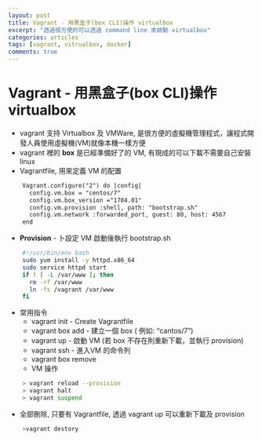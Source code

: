 ```yaml
---
layout: post
title: Vagrant - 用黑盒子(box CLI)操作 virtualbox
excerpt: "透過很方便的可以透過 command line 來啟動 virtualbox"
categories: articles
tags: [vagrant, vitrualbox, docker]
comments: true
---
```


# Vagrant - 用黑盒子(box CLI)操作 virtualbox

- vagrant 支持 Virtualbox 及 VMWare, 是很方便的虛擬機管理程式，讓程式開發人員使用虛擬機(VM)就像本機一樣方便
- vagrant 裡的 **box** 是已經準備好了的 VM, 有現成的可以下載不需要自己安裝 linux
- Vagrantfile, 用來定義 VM 的配置

```txt
    Vagrant.configure("2") do |config|
      config.vm.box = "centos/7"
      config.vm.box_version ="1704.01"
      config.vm.provision :shell, path: "bootstrap.sh"
      config.vm.network :forwarded_port, guest: 80, host: 4567
    end
```
- **Provision** - 卜設定 VM 啟動後執行 bootstrap.sh

```bash
    #!/usr/bin/env bash
    sudo yum install -y httpd.x86_64
    sudo service httpd start
    if ! [ -L /var/www ]; then
      rm -rf /var/www
      ln -fs /vagrant /var/www
    fi
```
- 常用指令
  - vagrant init - Create Vagrantfile
  - vagrant box add <boxName> - 建立一個 box ( 例如:  “cantos/7”)
  - vagrant up - 啟動 VM (若 box 不存在則重新下載，並執行 provision)
  - vagrant ssh - 進入VM 的命令列 
  - vagrant box remove <boxName>
  - VM 操作

```bash
    > vagrant reload --provision
    > vagrant halt
    > vagrant suspend
```
  - 全部刪除, 只要有 Vagrantfile, 透過 vagrant up 可以重新下載及 provision

```bash
    >vagrant destory
```

